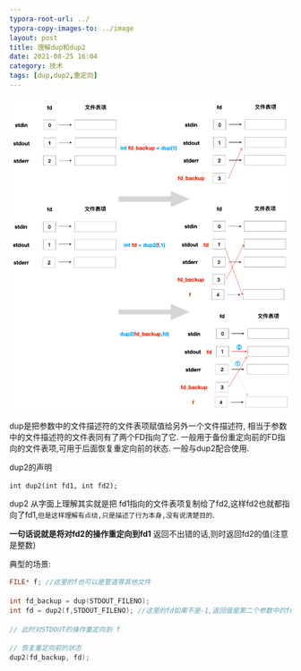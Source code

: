 ```yaml
---
typora-root-url: ../
typora-copy-images-to: ../image
layout: post
title: 理解dup和dup2
date: 2021-08-25 16:04
category: 技术
tags: [dup,dup2,重定向]
---
```




<img src="/image/image-20210825180644941.png" alt="image-20210825180644941" style="zoom:80%;" />

dup是把参数中的文件描述符的文件表项赋值给另外一个文件描述符, 相当于参数中的文件描述符的文件表同有了两个FD指向了它. 一般用于备份重定向前的FD指向的文件表项,可用于后面恢复重定向前的状态. 一般与dup2配合使用. 

dup2的声明

`int dup2(int fd1, int fd2);`

dup2 从字面上理解其实就是把 fd1指向的文件表项复制给了fd2,这样fd2也就都指向了fd1,`但是这样理解有点绕,只是描述了行为本身,没有说清楚目的`. 

 **一句话说就是将对fd2的操作重定向到fd1**  返回不出错的话,则时返回fd2的值(注意是整数)



典型的场景:

```c
FILE* f; //这里的f也可以是管道等其他文件

int fd_backup = dup(STDOUT_FILENO);
int fd = dup2(f,STDOUT_FILENO); //这里的fd如果不是-1,返回值是第二个参数中的fd值,用于后面恢复到重定向前状态

// 此时对STDOUT的操作重定向到 f

// 恢复重定向前的状态
dup2(fd_backup, fd);
```

